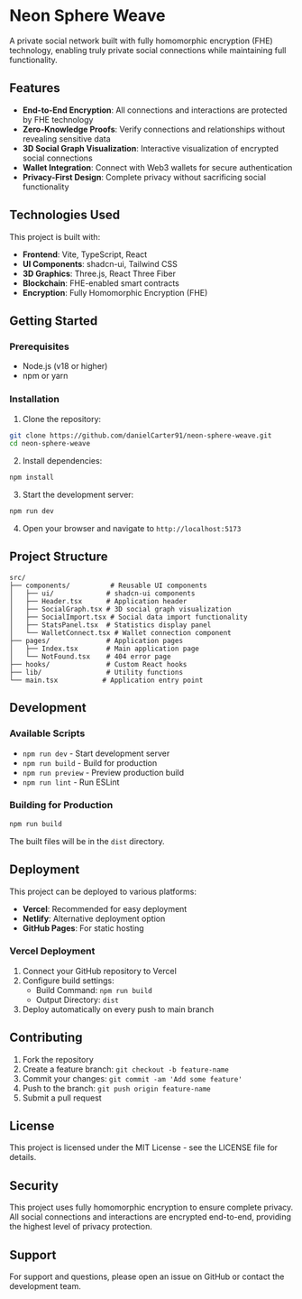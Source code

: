 # Neon Sphere Weave

A private social network built with fully homomorphic encryption (FHE) technology, enabling truly private social connections while maintaining full functionality.

## Features

- **End-to-End Encryption**: All connections and interactions are protected by FHE technology
- **Zero-Knowledge Proofs**: Verify connections and relationships without revealing sensitive data
- **3D Social Graph Visualization**: Interactive visualization of encrypted social connections
- **Wallet Integration**: Connect with Web3 wallets for secure authentication
- **Privacy-First Design**: Complete privacy without sacrificing social functionality

## Technologies Used

This project is built with:

- **Frontend**: Vite, TypeScript, React
- **UI Components**: shadcn-ui, Tailwind CSS
- **3D Graphics**: Three.js, React Three Fiber
- **Blockchain**: FHE-enabled smart contracts
- **Encryption**: Fully Homomorphic Encryption (FHE)

## Getting Started

### Prerequisites

- Node.js (v18 or higher)
- npm or yarn

### Installation

1. Clone the repository:
```bash
git clone https://github.com/danielCarter91/neon-sphere-weave.git
cd neon-sphere-weave
```

2. Install dependencies:
```bash
npm install
```

3. Start the development server:
```bash
npm run dev
```

4. Open your browser and navigate to `http://localhost:5173`

## Project Structure

```
src/
├── components/          # Reusable UI components
│   ├── ui/             # shadcn-ui components
│   ├── Header.tsx      # Application header
│   ├── SocialGraph.tsx # 3D social graph visualization
│   ├── SocialImport.tsx # Social data import functionality
│   ├── StatsPanel.tsx  # Statistics display panel
│   └── WalletConnect.tsx # Wallet connection component
├── pages/              # Application pages
│   ├── Index.tsx       # Main application page
│   └── NotFound.tsx    # 404 error page
├── hooks/              # Custom React hooks
├── lib/                # Utility functions
└── main.tsx           # Application entry point
```

## Development

### Available Scripts

- `npm run dev` - Start development server
- `npm run build` - Build for production
- `npm run preview` - Preview production build
- `npm run lint` - Run ESLint

### Building for Production

```bash
npm run build
```

The built files will be in the `dist` directory.

## Deployment

This project can be deployed to various platforms:

- **Vercel**: Recommended for easy deployment
- **Netlify**: Alternative deployment option
- **GitHub Pages**: For static hosting

### Vercel Deployment

1. Connect your GitHub repository to Vercel
2. Configure build settings:
   - Build Command: `npm run build`
   - Output Directory: `dist`
3. Deploy automatically on every push to main branch

## Contributing

1. Fork the repository
2. Create a feature branch: `git checkout -b feature-name`
3. Commit your changes: `git commit -am 'Add some feature'`
4. Push to the branch: `git push origin feature-name`
5. Submit a pull request

## License

This project is licensed under the MIT License - see the LICENSE file for details.

## Security

This project uses fully homomorphic encryption to ensure complete privacy. All social connections and interactions are encrypted end-to-end, providing the highest level of privacy protection.

## Support

For support and questions, please open an issue on GitHub or contact the development team.
